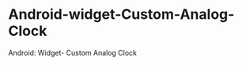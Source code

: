 Android-widget-Custom-Analog-Clock
==================================

Android: Widget- Custom Analog Clock